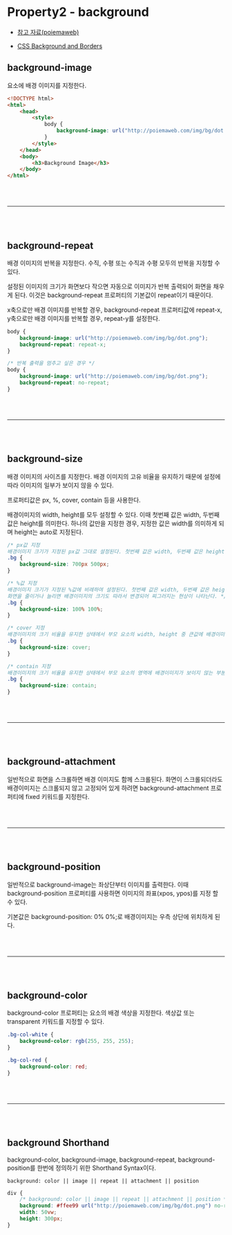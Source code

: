 # Property2 - background

-   [참고 자료(poiemaweb)](https://poiemaweb.com/css3-background)

-   [CSS Background and Borders](https://developer.mozilla.org/en-US/docs/Web/CSS/CSS_backgrounds_and_borders)

## background-image

요소에 배경 이미지를 지정한다.

```html
<!DOCTYPE html>
<html>
    <head>
        <style>
            body {
                background-image: url("http://poiemaweb.com/img/bg/dot.png");
            }
        </style>
    </head>
    <body>
        <h3>Background Image</h3>
    </body>
</html>
```

<br /><br />

---

<br /><br />

## background-repeat

배경 이미지의 반복을 지정한다. 수직, 수평 또는 수직과 수평 모두의 반복을 지정할 수 있다.

설정된 이미지의 크기가 화면보다 작으면 자동으로 이미지가 반복 출력되어 화면을 채우게 된다. 이것은 background-repeat 프로퍼티의 기본값이 repeat이기 때문이다.

x축으로만 배경 이미지를 반복할 경우, background-repeat 프로퍼티값에 repeat-x, y축으로만 배경 이미지를 반복할 경우, repeat-y를 설정한다.

```css
body {
    background-image: url("http://poiemaweb.com/img/bg/dot.png");
    background-repeat: repeat-x;
}
```

```css
/* 반복 출력을 멈추고 싶은 경우 */
body {
    background-image: url("http://poiemaweb.com/img/bg/dot.png");
    background-repeat: no-repeat;
}
```

<br /><br />

---

<br /><br />

## background-size

배경 이미지의 사이즈를 지정한다. 배경 이미지의 고유 비율을 유지하기 때문에 설정에 따라 이미지의 일부가 보이지 않을 수 있다.

프로퍼티값은 px, %, cover, contain 등을 사용한다.

배경이미지의 width, height를 모두 설정할 수 있다. 이때 첫번째 값은 width, 두번째 값은 height를 의미한다. 하나의 값만을 지정한 경우, 지정한 값은 width를 의미하게 되며 height는 auto로 지정된다.

```css
/* px값 지정
배경이미지 크기가 지정된 px값 그대로 설정된다. 첫번째 값은 width, 두번째 값은 height를 의미한다. */
.bg {
    background-size: 700px 500px;
}
```

```css
/* %값 지정
배경이미지 크기가 지정된 %값에 비례하여 설정된다. 첫번째 값은 width, 두번째 값은 height를 의미한다.
화면을 줄이거나 늘리면 배경이미지의 크기도 따라서 변경되어 찌그러지는 현상이 나타난다. */
.bg {
    background-size: 100% 100%;
}
```

```css
/* cover 지정
배경이미지의 크기 비율을 유지한 상태에서 부모 요소의 width, height 중 큰값에 배경이미지를 맞춘다. 따라서 이미지의 일부가 보이지 않을 수 있다. */
.bg {
    background-size: cover;
}
```

```css
/* contain 지정
배경이미지의 크기 비율을 유지한 상태에서 부모 요소의 영역에 배경이미지가 보이지 않는 부분없이 전체가 들어갈 수 있도록 이미지 스케일을 조정한다. */
.bg {
    background-size: contain;
}
```

<br /><br />

---

<br /><br />

## background-attachment

일반적으로 화면을 스크롤하면 배경 이미지도 함께 스크롤된다. 화면이 스크롤되더라도 배경이미지는 스크롤되지 않고 고정되어 있게 하려면 background-attachment 프로퍼티에 fixed 키워드를 지정한다.

<br /><br />

---

<br /><br />

## background-position

일반적으로 background-image는 좌상단부터 이미지를 출력한다. 이때 background-position 프로퍼티를 사용하면 이미지의 좌표(xpos, ypos)를 지정 할 수 있다.

기본값은 background-position: 0% 0%;로 배경이미지는 우측 상단에 위치하게 된다.

<br /><br />

---

<br /><br />

## background-color

background-color 프로퍼티는 요소의 배경 색상을 지정한다. 색상값 또는 transparent 키워드를 지정할 수 있다.

```css
.bg-col-white {
    background-color: rgb(255, 255, 255);
}

.bg-col-red {
    background-color: red;
}
```

<br /><br />

---

<br /><br />

## background Shorthand

background-color, background-image, background-repeat, background-position를 한번에 정의하기 위한 Shorthand Syntax이다.

`background: color || image || repeat || attachment || position`

```css
div {
    /* background: color || image || repeat || attachment || position */
    background: #ffee99 url("http://poiemaweb.com/img/bg/dot.png") no-repeat center;
    width: 50vw;
    height: 300px;
}
```
